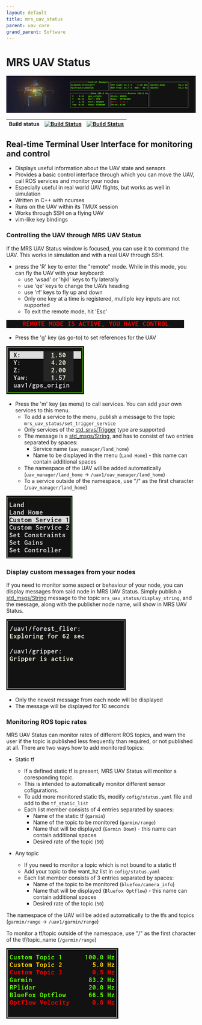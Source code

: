 ```yaml
---
layout: default
title: mrs_uav_status
parent: uav_core
grand_parent: Software
---
```

# MRS UAV Status

![](fig/thumbnail.jpg)

| Build status | [![Build Status](https://github.com/ctu-mrs/mrs_uav_status/workflows/Melodic/badge.svg)](https://github.com/ctu-mrs/mrs_uav_status/actions) | [![Build Status](https://github.com/ctu-mrs/mrs_uav_status/workflows/Noetic/badge.svg)](https://github.com/ctu-mrs/mrs_uav_status/actions) |
|--------------|---------------------------------------------------------------------------------------------------------------------------------------------|--------------------------------------------------------------------------------------------------------------------------------------------|

## Real-time Terminal User Interface for monitoring and control

* Displays useful information about the UAV state and sensors
* Provides a basic control interface through which you can move the UAV, call ROS services and monitor your nodes
* Especially useful in real world UAV flights, but works as well in simulation
* Written in C++ with ncurses
* Runs on the UAV within its TMUX session
* Works through SSH on a flying UAV
* vim-like key bindings

### Controlling the UAV through MRS UAV Status
If the MRS UAV Status window is focused, you can use it to command the UAV. This works in simulation and with a real UAV through SSH.

 * press the 'R' key to enter the "remote" mode. While in this mode, you can fly the UAV with your keyboard:
   * use 'wsad' or 'hjkl' keys to fly laterally
   * use 'qe' keys to change the UAVs heading
   * use 'rf' keys to fly up and down
   * Only one key at a time is registered, multiple key inputs are not supported
   * To exit the remote mode, hit 'Esc'

 ![](fig/remote_mode.png)

 * Press the 'g' key (as go-to) to set references for the UAV

 ![](fig/goto.png)

 * Press the 'm' key (as menu) to call services. You can add your own services to this menu.
   * To add a service to the menu, publish a message to the topic ```mrs_uav_status/set_trigger_service```
   * Only services of the [std_srvs/Trigger](http://docs.ros.org/melodic/api/std_srvs/html/srv/Trigger.html) type are supported
   * The message is a [std_msgs/String](http://docs.ros.org/melodic/api/std_msgs/html/msg/String.html), and has to consist of two entries separated by spaces:
     * Service name (```uav_manager/land_home```)
     * Name to be displayed in the menu (```Land Home```) - this name can contain additional spaces
   * The namespace of the UAV will be added automatically (```uav_manager/land_home``` -> ```/uav1/uav_manager/land_home```)
   * To a service outside of the namespace, use "/" as the first character (```/uav_manager/land_home```)

 ![](fig/custom_service.png)

### Display custom messages from your nodes
If you need to monitor some aspect or behaviour of your node, you can display messages from said node in MRS UAV Status.
Simply publish a [std_msgs/String](http://docs.ros.org/melodic/api/std_msgs/html/msg/String.html) message to the topic ```mrs_uav_status/display_string```, and the message, along with the publisher node name, will show in MRS UAV Status.

 ![](fig/display_string.png)

 * Only the newest message from each node will be displayed
 * The message will be displayed for 10 seconds

### Monitoring ROS topic rates
MRS UAV Status can monitor rates of different ROS topics, and warn the user if the topic is published less frequently than required, or not published at all. There are two ways how to add monitored topics:

* Static tf
  * If a defined static tf is present, MRS UAV Status will monitor a coresponding topic.
  * This is intended to automatically monitor different sensor cofigurations.
  * To add more monitored static tfs, modify ```cofig/status.yaml``` file and add to the ```tf_static_list```
  * Each list member consists of 4 entries separated by spaces:
    * Name of the static tf (```garmin```)
    * Name of the topic to be monitored (```garmin/range```)
    * Name that will be displayed (```Garmin Down```) - this name can contain additional spaces
    * Desired rate of the topic (```50```)

* Any topic
  * If you need to monitor a topic which is not bound to a static tf
  * Add your topic to the want_hz list in ```cofig/status.yaml```
  * Each list member consists of 3 entries separated by spaces:
    * Name of the topic to be monitored (```bluefox/camera_info```)
    * Name that will be displayed (```Bluefox Optflow```) - this name can contain additional spaces
    * Desired rate of the topic (```50```)

The namespace of the UAV will be added automatically to the tfs and topics (```garmin/range``` -> ```/uav1/garmin/range```)

To monitor a tf/topic outside of the namespace, use "/" as the first character of the tf/topic_name (```/garmin/range```)

 ![](fig/hz_display.png)
